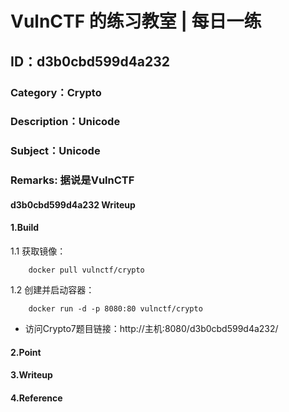 # VulnCTF 的练习教室 | 每日一练
## ID：d3b0cbd599d4a232
### Category：Crypto
### Description：Unicode
### Subject：Unicode
### Remarks: 据说是VulnCTF

#### d3b0cbd599d4a232 Writeup

#### 1.Build

1.1 获取镜像：

```
    docker pull vulnctf/crypto
```

1.2 创建并启动容器：

```
    docker run -d -p 8080:80 vulnctf/crypto
```

* 访问Crypto7题目链接：http://主机:8080/d3b0cbd599d4a232/


#### 2.Point


#### 3.Writeup


#### 4.Reference


 